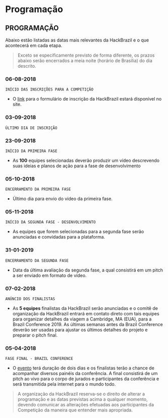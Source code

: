# Programação

## PROGRAMAÇÃO

Abaixo estão listadas as datas mais relevantes da HackBrazil e o que acontecerá em cada etapa. 

> Exceto se especificamente previsto de forma diferente, os prazos abaixo serão encerrados a meia noite \(horário de Brasília\) do dia descrito.

### 06-08-2018

`INÍCIO DAS INSCRIÇÕES PARA A COMPETIÇÃO`

* O [link](https://pt.surveymonkey.com/r/HTRPYCD) para o formulário de inscrição da HackBrazil estará disponível no site.

### 03-09-2018

`ÚLTIMO DIA DE INSCRIÇÃO`

### 23-09-2018

`INÍCIO DA PRIMEIRA FASE`

* As **100** equipes selecionadas deverão produzir um vídeo descrevendo suas ideias e planos de ação para a fase de desenvolvimento

### 05-10-2018

`ENCERRAMENTO DA PRIMEIRA FASE`

* Último dia para envio do vídeo da primeira fase.

### 05-11-2018

`INÍCIO DA SEGUNDA FASE - DESENVOLVIMENTO`

* As equipes que forem selecionadas para a segunda fase serão anunciadas e convidadas para a plataforma.

### 31-01-2019

`ENCERRAMENTO DA SEGUNDA FASE`

* Data da última avaliação da segunda fase, a qual consistirá em um pitch a ser enviado em formato de vídeo.

### 07-02-2018

`ANÚNCIO DOS FINALISTAS`

* As **5 equipes** finalistas da HackBrazil serão anunciadas e o comitê de organização da HackBrazil entrará em contato direto com tais equipes para organizar detalhes da viagem a Cambridge, MA \(EUA\), para a Brazil Conference 2019. As últimas semanas antes da Brazil Conference deverão ser usadas para ajustar os últimos detalhes do projeto e preparar o pitch final.

### 05-04-2018

`FASE FINAL - BRAZIL CONFERENCE`

* O [evento](https://www.brazilconference.org/) terá duração de dois dias e os finalistas terão a chance de acompanhar diversos painéis da conferência. A final consistirá de um pitch ao vivo para o corpo de jurados e participantes da conferência e será transmitida pela internet para o mundo todo.

> A organização da HackBrazil reserva-se o direito de alterar a programação e as datas previstas acima a qualquer momento, devendo comunicar as alterações efetuadas aos participantes da Competição da maneira que entender mais apropriada.

